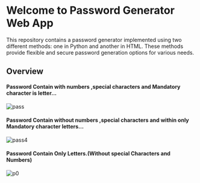 <h1>Welcome to Password Generator Web App</h1>

<p><b></b>This repository contains a password generator implemented using two different methods: one in Python and another in HTML. These methods provide flexible and secure password generation options for various needs.</p>

<h2>Overview</h2>
<h4> Password Contain with numbers ,special characters and Mandatory character is letter... </h4>

![pass](https://github.com/rishininawodi/Password_Generator/assets/123630889/6195d211-856c-49c9-a710-1d5ac4dcc6d8)

<h4> Password Contain without numbers ,special characters and within only Mandatory character  letters... </h4>

![pass4](https://github.com/rishininawodi/Password_Generator/assets/123630889/4258efc1-be82-4c01-bf42-82c1907d94a4)

<h4>Password Contain Only Letters.(Without special Characters and Numbers)</h4>

![p0](https://github.com/rishininawodi/Password_Generator/assets/123630889/172e3534-858b-4ae7-9ee1-e8e47855e28e)


